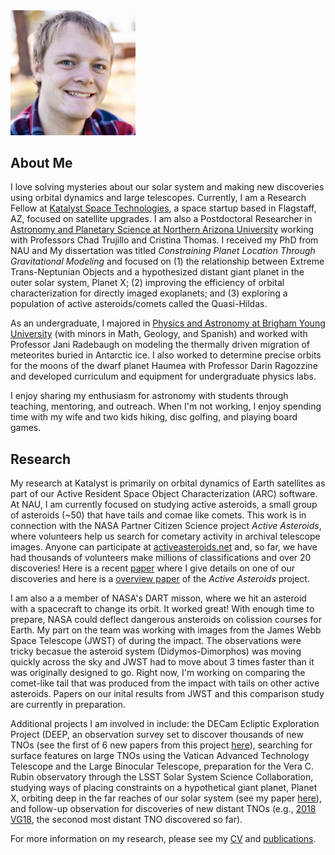 <img src="picture.jpg" width="200">

## About Me
I love solving mysteries about our solar system and making new discoveries using orbital dynamics and large telescopes. Currently, I am a Research Fellow at [Katalyst Space Technologies](https://www.katalystspace.com/), a space startup based in Flagstaff, AZ, focused on satellite upgrades. I am also a Postdoctoral Researcher in [Astronomy and Planetary Science at Northern Arizona University](https://nau.edu/astronomy-and-planetary-science/) working with Professors Chad Trujillo and Cristina Thomas. I received my PhD from NAU and My dissertation was titled *Constraining Planet Location Through Gravitational Modeling* and focused on (1) the relationship between Extreme Trans-Neptunian Objects and a hypothesized distant giant planet in the outer solar system, Planet X; (2) improving the efficiency of orbital characterization for directly imaged exoplanets; and (3) exploring a population of active asteroids/comets called the Quasi-Hildas.

As an undergraduate, I majored in [Physics and Astronomy at Brigham Young University](https://physics.byu.edu/) (with minors in Math, Geology, and Spanish) and worked with Professor Jani Radebaugh on modeling the thermally driven migration of meteorites buried in Antarctic ice. I also worked to determine precise orbits for the moons of the dwarf planet Haumea with Professor Darin Ragozzine and developed curriculum and equipment for undergraduate physics labs.

I enjoy sharing my enthusiasm for astronomy with students through teaching, mentoring, and outreach. When I'm not working, I enjoy spending time with my wife and two kids hiking, disc golfing, and playing board games.

## Research
My research at Katalyst is primarily on orbital dynamics of Earth satellites as part of our Active Resident Space Object Characterization (ARC) software. At NAU, I am currently focused on studying active asteroids, a small group of asteroids (~50) that have tails and comae like comets. This work is in connection with the NASA Partner Citizen Science project *Active Asteroids*, where volunteers help us search for cometary activity in archival telescope images. Anyone can participate at [activeasteroids.net](http://activeasteroids.net/) and, so far, we have had thousands of volunteers make millions of classifications and over 20 discoveries! Here is a recent [paper](https://iopscience.iop.org/article/10.3847/2041-8213/acfcbc/pdf) where I give details on one of our discoveries and here is a [overview paper](https://iopscience.iop.org/article/10.3847/1538-3881/ad1de2/pdf) of the *Active Asteroids* project.

I am also a a member of NASA's DART misson, where we hit an asteroid with a spacecraft to change its orbit. It worked great! With enough time to prepare, NASA could deflect dangerous ansteroids on colission courses for Earth. My part on the team was working with images from the James Webb Space Telescope (JWST) of during the impact. The observations were tricky becasue the asteroid system (Didymos-Dimorphos) was moving quickly across the sky and JWST had to move about 3 times faster than it was originally designed to go. Right now, I'm working on comparing the comet-like tail that was produced from the impact with tails on other active asteroids. Papers on our inital results from JWST and this comparison study are currently in preparation.

Additional projects I am involved in include: the DECam Ecliptic Exploration Project (DEEP, an observation survey set to discover thousands of new TNOs (see the first of 6 new papers from this project [here](https://arxiv.org/pdf/2309.03417.pdf)), searching for surface features on large TNOs using the Vatican Advanced Technology Telescope and the Large Binocular Telescope, preparation for the Vera C. Rubin observatory through the LSST Solar System Science Collaboration, studying ways of placing constraints on a hypothetical giant planet, Planet X, orbiting deep in the far reaches of our solar system (see my paper [here](https://iopscience.iop.org/article/10.3847/1538-3881/abfb6f)), and follow-up observation for discoveries of new distant TNOs (e.g., [2018 VG18](https://minorplanetcenter.net/mpec/K18/K18Y14.html), the seconod most distant TNO discovered so far).

For more information on my research, please see my [CV](cv_jul_2024.pdf) and [publications](https://ui.adsabs.harvard.edu/search/filter_author_facet_hier_fq_author=AND&filter_author_facet_hier_fq_author=author_facet_hier%3A%220%2FOldroyd%2C%20W%22&fq=%7B!type%3Daqp%20v%3D%24fq_author%7D&fq_author=(author_facet_hier%3A%220%2FOldroyd%2C%20W%22)&q=%20author%3A%22oldroyd%22&sort=date%20desc%2C%20bibcode%20desc&p_=0).
